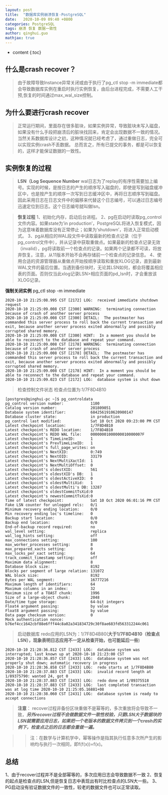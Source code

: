 ```yaml
---
layout: post
title:  "数据库实例崩溃恢复-PostgreSQL"
date:   2020-10-09 09:40 +0800
categories: PostgreSQL
tags: 崩溃 恢复 数据一致性
author: qinghui.guo
mathjax: true
---
```


* content
{:toc}


## 什么是crash recover？

> 由于故障导致Instance异常关闭或由于执行了pg_ctl stop -m immediate都会导致数据库实例在重启时执行实例恢复，由后台进程完成，不需要人工干预,恢复的时间通过max_wal_size控制。


## 为什么要进行crash recover

>正常运行期间，里面存在很多脏块，如果实例异常，导致脏块未写入磁盘，如果没有什么手段把崩溃后的脏块找回来，肯定会出现数据不一致的情况。当然关系数据库设计之初，这种情况就已经考虑了，通过重做日志，完全可以实现实例crash不丢数据。
总而言之，所有已提交的事务，都是可以恢复的，这样才能保证数据的一致性。


## 实例恢复的过程

> **LSN（Log Sequence Number**
wal日志为了replay的有序性需要加上编号。实现的时候，是按日志的产生的顺序写入磁盘的，即使是写到磁盘缓冲区中，也是按产生的顺序一次写到日志缓冲区中，再将日志顺序写到磁盘。
因此采用日志在日志文件中的偏移来代替这个日志编号，可以通过日志编号迅速定位到日志。这个日志编号就叫做lsn。



> **恢复过程**
1、初始化内存，启动后台进程。
2、pg在启动时读取pg_control文件内容。如果state为’in production’，PostgreSQL将进入恢复模式，因为这意味着数据库没有正常停止；如果为’shutdown’，将进入正常启动模式。
3、pg从相应的WAL段文件中读取最新的检查点记录（位于pg_control文件中），并从记录中获取重做点。如果最新的检查点记录无效（invalid），pg将读取前一个检查点的记录。如果两个记录都不可读，将放弃恢复。注意，从11版本开始不会再存储前一个检查点的记录信息。
4、使用合适的资源管理器从重做点开始按顺序读取和重放XLOG记录，直到最新WAL文件的最后位置。当遇到备份块时，无论其LSN如何，都会将覆盖相应表的页面。否则仅当此xlog记录LSN>相应页面的pd_lsn时，才会重放该XLOG记录。

**强制关闭实例**
 pg_ctl stop -m immediate

```
2020-10-10 21:25:08.995 CST [2172] LOG:  received immediate shutdown request
2020-10-10 21:25:09.008 CST [2300] WARNING:  terminating connection because of crash of another server process
2020-10-10 21:25:09.008 CST [2300] DETAIL:  The postmaster has commanded this server process to roll back the current transaction and exit, because another server process exited abnormally and possibly corrupted shared memory.
2020-10-10 21:25:09.008 CST [2300] HINT:  In a moment you should be able to reconnect to the database and repeat your command.
2020-10-10 21:25:09.008 CST [2178] WARNING:  terminating connection because of crash of another server process
2020-10-10 21:25:09.008 CST [2178] DETAIL:  The postmaster has commanded this server process to roll back the current transaction and exit, because another server process exited abnormally and possibly corrupted shared memory.
2020-10-10 21:25:09.008 CST [2178] HINT:  In a moment you should be able to reconnect to the database and repeat your command.
2020-10-10 21:25:09.023 CST [2172] LOG:  database system is shut down
```
> 检查控制文件状态
检查点位置为:1/7F8D4B10

```
[postgres@qinghui-pc ~]$ pg_controldata 
pg_control version number:            1100
Catalog version number:               201809051
Database system identifier:           6842561910620900147
Database cluster state:               in production
pg_control last modified:             Sat 10 Oct 2020 09:23:00 PM CST
Latest checkpoint location:           1/7F8D4B10
Latest checkpoint's REDO location:    1/7F8D4B10
Latest checkpoint's REDO WAL file:    00000001000000010000007F
Latest checkpoint's TimeLineID:       1
Latest checkpoint's PrevTimeLineID:   1
Latest checkpoint's full_page_writes: on
Latest checkpoint's NextXID:          0:749
Latest checkpoint's NextOID:          33179
Latest checkpoint's NextMultiXactId:  1
Latest checkpoint's NextMultiOffset:  0
Latest checkpoint's oldestXID:        561
Latest checkpoint's oldestXID's DB:   1
Latest checkpoint's oldestActiveXID:  0
Latest checkpoint's oldestMultiXid:   1
Latest checkpoint's oldestMulti's DB: 13287
Latest checkpoint's oldestCommitTsXid:0
Latest checkpoint's newestCommitTsXid:0
Time of latest checkpoint:            Sat 10 Oct 2020 06:01:16 PM CST
Fake LSN counter for unlogged rels:   0/1
Minimum recovery ending location:     0/0
Min recovery ending loc's timeline:   0
Backup start location:                0/0
Backup end location:                  0/0
End-of-backup record required:        no
wal_level setting:                    replica
wal_log_hints setting:                off
max_connections setting:              100
max_worker_processes setting:         8
max_prepared_xacts setting:           0
max_locks_per_xact setting:           64
track_commit_timestamp setting:       off
Maximum data alignment:               8
Database block size:                  8192
Blocks per segment of large relation: 131072
WAL block size:                       8192
Bytes per WAL segment:                16777216
Maximum length of identifiers:        64
Maximum columns in an index:          32
Maximum size of a TOAST chunk:        1996
Size of a large-object chunk:         2048
Date/time type storage:               64-bit integers
Float4 argument passing:              by value
Float8 argument passing:              by value
Data page checksum version:           0
Mock authentication nonce:            b76ef4cc1642cbf88e6fff44c8a02a341834729c30f8ae683fd563312244c061
```
> 启动数据库
redo应用的LSN为：1/7F8D4B80(**大于1/7F8D4B10（检查点LSN），现象表明日志应用不一定从检查开始，也可能延后一些**)
```
2020-10-10 21:28:36.812 CST [2433] LOG:  database system was interrupted; last known up at 2020-10-10 21:23:00 CST
2020-10-10 21:28:36.857 CST [2433] LOG:  database system was not properly shut down; automatic recovery in progress
2020-10-10 21:28:36.858 CST [2433] LOG:  redo starts at 1/7F8D4B80
2020-10-10 21:28:37.883 CST [2433] LOG:  invalid record length at 1/89375790: wanted 24, got 0
2020-10-10 21:28:37.883 CST [2433] LOG:  redo done at 1/89375518
2020-10-10 21:28:37.883 CST [2433] LOG:  last completed transaction was at log time 2020-10-10 21:25:05.16881+08
2020-10-10 21:28:38.060 CST [2431] LOG:  database system is ready to accept connections
```

>**注意**：
recover过程非备份区块重做不是幂等的，多次重放将会导致不一致，***另外recover过程不会做数据文件一致性校验，只要LSN大于数据块的LSN就需要应用日志，如果把一个老版本的数据文件拷贝到一个crash的实例下，检查点之后的日志都会重做一遍。***




>>注：在数学与计算机学中，幂等操作是指其执行任意多次所产生的影响均与执行一次相同，即f(f(x))=f(x)。

## 总结

1、由于recover过程并不是全部幂等的，多次应用日志会导致数据不一致
2、恢复的起点是检查点的LSN,但是恢复日志中表现出有时比检查点的LSN大一些。
3、PG启动没有验证数据文件的一致性，较老的数据文件也可以正常读取。




